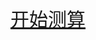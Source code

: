 <script>
  const 周易 = [
  "乾为天",
  "坤为地",
  "水雷屯",
  "山水蒙",
  "水天需",
  "天水讼",
  "地水师",
  "水地比",
  "风天小畜",
  "天泽履",
  "地天泰",
  "天地否",
  "天火同人",
  "火天大有",
  "地山谦",
  "雷地豫",
  "泽雷随",
  "山风蛊",
  "地泽临",
  "风地观",
  "火雷噬嗑",
  "山火贲",
  "山地剥",
  "地雷复",
  "天雷无妄",
  "山天大畜",
  "山雷颐",
  "泽风大过",
  "坎为水",
  "离为火",
  "泽山咸",
  "雷风恒",
  "天山遁",
  "雷天大壮",
  "火地晋",
  "地火明夷",
  "风火家人",
  "火泽睽",
  "水山蹇",
  "雷水解",
  "山泽损",
  "风雷益",
  "泽天夬",
  "天风姤",
  "泽地萃",
  "地风升",
  "泽水困",
  "水风井",
  "泽火革",
  "火风鼎",
  "震为雷",
  "艮为山",
  "风山渐",
  "雷泽归妹",
  "雷火丰",
  "火山旅",
  "巽为风",
  "兑为泽",
  "风水涣",
  "水泽节",
  "风泽中孚",
  "雷山小过",
  "水火既济",
  "火水未济",
];

const 八卦 = {
  "111": "天",
  "000": "地",
  "001": "雷",
  "110": "风",
  "101": "火",
  "010": "水",
  "100": "山",
  "011": "泽",
};

function 获取64卦序数(上卦, 下卦) {
  let reg = new RegExp(`${上卦}${下卦}`);
  if (上卦 === 下卦) {
    reg = new RegExp(`${上卦}`);
  }
  return 周易.findIndex(function (item) {
    return reg.test(item);
  });
}

function 卜卦(length = 3) {
  let str = "";
  for (let index = 0; index < length; index++) {
    str += parseInt(Math.random() * 2) + "";
  }
  return str;
}

function 开始测算() {
  const 上卦 = 八卦[卜卦()];
  const 下卦 = 八卦[卜卦()];
  const id = 获取64卦序数(上卦, 下卦) + 1;
  const 结果 = `https://gua.supfree.net/ri.asp?id=${id}`;
  window.open(结果);
  // console.log(id, 上卦, 下卦);
}
</script>

<div style="text-decoration: underline;font-size: 30px;text-align: center" onclick="开始测算()">开始测算</div>